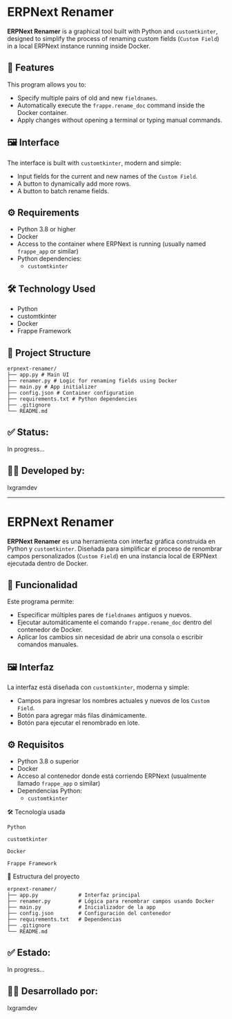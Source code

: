# ERPNext Renamer

**ERPNext Renamer** is a graphical tool built with Python and `customtkinter`, designed to simplify the process of renaming custom fields (`Custom Field`) in a local ERPNext instance running inside Docker.

## 🎯 Features

This program allows you to:

- Specify multiple pairs of old and new `fieldnames`.
- Automatically execute the `frappe.rename_doc` command inside the Docker container.
- Apply changes without opening a terminal or typing manual commands.

## 🖼️ Interface

The interface is built with `customtkinter`, modern and simple:

- Input fields for the current and new names of the `Custom Field`.
- A button to dynamically add more rows.
- A button to batch rename fields.

## ⚙️ Requirements

- Python 3.8 or higher
- Docker
- Access to the container where ERPNext is running (usually named `frappe_app` or similar)
- Python dependencies:
  - `customtkinter`

## 🛠️ Technology Used

- Python  
- customtkinter  
- Docker  
- Frappe Framework

## 📂 Project Structure

```
erpnext-renamer/
├── app.py # Main UI
├── renamer.py # Logic for renaming fields using Docker
├── main.py # App initializer
├── config.json # Container configuration
├── requirements.txt # Python dependencies
├── .gitignore
└── README.md
```

 ## ✅ Status: 
 In progress...

 ## 🧑‍💻 Developed by:
 Ixgramdev


-----------------------------------------------------------------------------------------------------------------------------------------------------------------------------------------------------

# ERPNext Renamer

**ERPNext Renamer** es una herramienta con interfaz gráfica construida en Python y `customtkinter`. 
Diseñada para simplificar el proceso de renombrar campos personalizados (`Custom Field`) en una instancia local de ERPNext ejecutada dentro de Docker.

## 🎯 Funcionalidad

Este programa permite:

- Especificar múltiples pares de `fieldnames` antiguos y nuevos.
- Ejecutar automáticamente el comando `frappe.rename_doc` dentro del contenedor de Docker.
- Aplicar los cambios sin necesidad de abrir una consola o escribir comandos manuales.

## 🖼️ Interfaz

La interfaz está diseñada con `customtkinter`, moderna y simple:

- Campos para ingresar los nombres actuales y nuevos de los `Custom Field`.
- Botón para agregar más filas dinámicamente.
- Botón para ejecutar el renombrado en lote.

## ⚙️ Requisitos

- Python 3.8 o superior
- Docker
- Acceso al contenedor donde está corriendo ERPNext (usualmente llamado `frappe_app` o similar)
- Dependencias Python:
  - `customtkinter`

🛠️ Tecnología usada

    Python

    customtkinter

    Docker

    Frappe Framework

📂 Estructura del proyecto

```
erpnext-renamer/
├── app.py             # Interfaz principal
├── renamer.py         # Lógica para renombrar campos usando Docker
├── main.py            # Inicializador de la app
├── config.json        # Configuración del contenedor
├── requirements.txt   # Dependencias
├── .gitignore
└── README.md
```

## ✅ Estado: 
In progress...

## 🧑‍💻 Desarrollado por:
Ixgramdev
